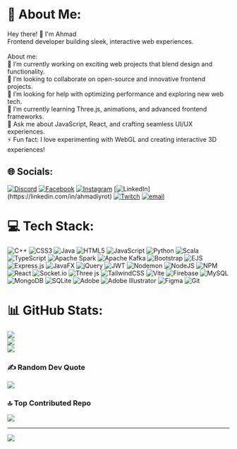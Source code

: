 # 💫 About Me:

Hey there! 👋 I'm Ahmad<br>Frontend developer building sleek, interactive web experiences.<br><br>About me:<br>🔭 I’m currently working on exciting web projects that blend design and functionality.<br>👯 I’m looking to collaborate on open-source and innovative frontend projects.<br>🤝 I’m looking for help with optimizing performance and exploring new web tech.<br>🌱 I’m currently learning Three.js, animations, and advanced frontend frameworks.<br>💬 Ask me about JavaScript, React, and crafting seamless UI/UX experiences.<br>⚡ Fun fact: I love experimenting with WebGL and creating interactive 3D experiences!

## 🌐 Socials:

[![Discord](https://img.shields.io/badge/Discord-%237289DA.svg?logo=discord&logoColor=white)](https://discord.gg/@c0unt3rfe1t) [![Facebook](https://img.shields.io/badge/Facebook-%231877F2.svg?logo=Facebook&logoColor=white)](https://facebook.com/Ahmadiyrot) [![Instagram](https://img.shields.io/badge/Instagram-%23E4405F.svg?logo=Instagram&logoColor=white)](https://instagram.com/ahmad.iyrot) [![LinkedIn]([https://img.shields.io/badge/LinkedIn-%230077B5.svg?logo=linkedin&logoColor=white](https://www.linkedin.com/in/ahmad-iyrot-a68539346/))](https://linkedin.com/in/ahmadiyrot) [![Twitch](https://img.shields.io/badge/Twitch-%239146FF.svg?logo=Twitch&logoColor=white)](https://twitch.tv/Ahmadiyrot) [![email](https://img.shields.io/badge/Email-D14836?logo=gmail&logoColor=white)](mailto:ahmadiyroot@gmail.com)

# 💻 Tech Stack:

![C++](https://img.shields.io/badge/c++-%2300599C.svg?style=flat&logo=c%2B%2B&logoColor=white) ![CSS3](https://img.shields.io/badge/css3-%231572B6.svg?style=flat&logo=css3&logoColor=white) ![Java](https://img.shields.io/badge/java-%23ED8B00.svg?style=flat&logo=openjdk&logoColor=white) ![HTML5](https://img.shields.io/badge/html5-%23E34F26.svg?style=flat&logo=html5&logoColor=white) ![JavaScript](https://img.shields.io/badge/javascript-%23323330.svg?style=flat&logo=javascript&logoColor=%23F7DF1E) ![Python](https://img.shields.io/badge/python-3670A0?style=flat&logo=python&logoColor=ffdd54) ![Scala](https://img.shields.io/badge/scala-%23DC322F.svg?style=flat&logo=scala&logoColor=white) ![TypeScript](https://img.shields.io/badge/typescript-%23007ACC.svg?style=flat&logo=typescript&logoColor=white) ![Apache Spark](https://img.shields.io/badge/Apache%20Spark-FDEE21?style=flat&logo=apachespark&logoColor=black) ![Apache Kafka](https://img.shields.io/badge/Apache%20Kafka-000?style=flat&logo=apachekafka) ![Bootstrap](https://img.shields.io/badge/bootstrap-%238511FA.svg?style=flat&logo=bootstrap&logoColor=white) ![EJS](https://img.shields.io/badge/ejs-%23B4CA65.svg?style=flat&logo=ejs&logoColor=black) ![Express.js](https://img.shields.io/badge/express.js-%23404d59.svg?style=flat&logo=express&logoColor=%2361DAFB) ![JavaFX](https://img.shields.io/badge/javafx-%23FF0000.svg?style=flat&logo=javafx&logoColor=white) ![jQuery](https://img.shields.io/badge/jquery-%230769AD.svg?style=flat&logo=jquery&logoColor=white) ![JWT](https://img.shields.io/badge/JWT-black?style=flat&logo=JSON%20web%20tokens) ![Nodemon](https://img.shields.io/badge/NODEMON-%23323330.svg?style=flat&logo=nodemon&logoColor=%BBDEAD) ![NodeJS](https://img.shields.io/badge/node.js-6DA55F?style=flat&logo=node.js&logoColor=white) ![NPM](https://img.shields.io/badge/NPM-%23CB3837.svg?style=flat&logo=npm&logoColor=white) ![React](https://img.shields.io/badge/react-%2320232a.svg?style=flat&logo=react&logoColor=%2361DAFB) ![Socket.io](https://img.shields.io/badge/Socket.io-black?style=flat&logo=socket.io&badgeColor=010101) ![Three js](https://img.shields.io/badge/threejs-black?style=flat&logo=three.js&logoColor=white) ![TailwindCSS](https://img.shields.io/badge/tailwindcss-%2338B2AC.svg?style=flat&logo=tailwind-css&logoColor=white) ![Vite](https://img.shields.io/badge/vite-%23646CFF.svg?style=flat&logo=vite&logoColor=white) ![Firebase](https://img.shields.io/badge/firebase-a08021?style=flat&logo=firebase&logoColor=ffcd34) ![MySQL](https://img.shields.io/badge/mysql-4479A1.svg?style=flat&logo=mysql&logoColor=white) ![MongoDB](https://img.shields.io/badge/MongoDB-%234ea94b.svg?style=flat&logo=mongodb&logoColor=white) ![SQLite](https://img.shields.io/badge/sqlite-%2307405e.svg?style=flat&logo=sqlite&logoColor=white) ![Adobe](https://img.shields.io/badge/adobe-%23FF0000.svg?style=flat&logo=adobe&logoColor=white) ![Adobe Illustrator](https://img.shields.io/badge/adobe%20illustrator-%23FF9A00.svg?style=flat&logo=adobe%20illustrator&logoColor=white) ![Figma](https://img.shields.io/badge/figma-%23F24E1E.svg?style=flat&logo=figma&logoColor=white) ![Git](https://img.shields.io/badge/git-%23F05033.svg?style=flat&logo=git&logoColor=white)

# 📊 GitHub Stats:

![](https://github-readme-stats.vercel.app/api?username=Ahmadiyrot&theme=dark&hide_border=false&include_all_commits=true&count_private=true)<br/> ![](https://nirzak-streak-stats.vercel.app/?user=Ahmadiyrot&theme=dark&hide_border=false)<br/> ![](https://github-readme-stats.vercel.app/api/top-langs/?username=Ahmadiyrot&theme=dark&hide_border=false&include_all_commits=true&count_private=true&layout=compact)

### ✍️ Random Dev Quote

![](https://quotes-github-readme.vercel.app/api?type=horizontal&theme=dark)

### 🔝 Top Contributed Repo

![](https://github-contributor-stats.vercel.app/api?username=Ahmadiyrot&limit=5&theme=dark&combine_all_yearly_contributions=true)

---

[![](https://visitcount.itsvg.in/api?id=Ahmadiyrot&icon=2&color=8)](https://visitcount.itsvg.in)


